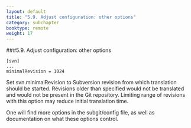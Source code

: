 ```yaml
---
layout: default
title: "5.9. Adjust configuration: other options"
category: subchapter
booktype: remote
weight: 17
---
```

###5.9. Adjust configuration: other options

    [svn]
    ...
    minimalRevision = 1024

Set svn.minimalRevision to Subversion revision from which translation should be started. Revisions older than specified would not be translated and would not be present in the Git repository. Limiting range of revisions with this option may reduce initial translation time.

One will find more options in the subgit/config file, as well as documentation on what these options control.